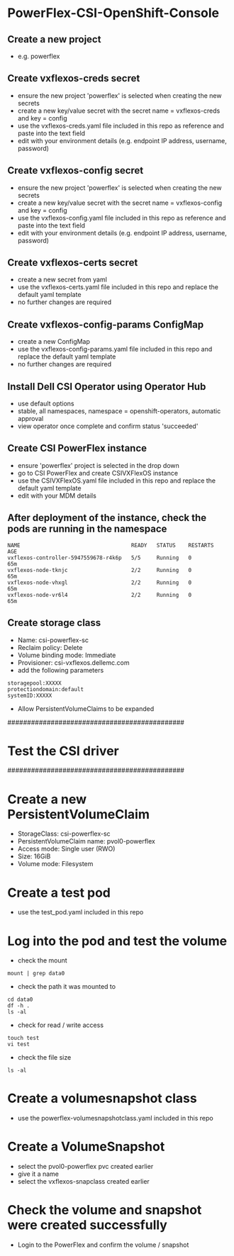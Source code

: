 # PowerFlex-CSI-OpenShift-Console

## Create a new project
- e.g. powerflex

## Create vxflexos-creds secret
- ensure the new project 'powerflex' is selected when creating the new secrets
- create a new key/value secret with the secret name = vxflexos-creds and key = config
- use the vxflexos-creds.yaml file included in this repo as reference and paste into the text field
- edit with your environment details (e.g. endpoint IP address, username, password)

## Create vxflexos-config secret
- ensure the new project 'powerflex' is selected when creating the new secrets
- create a new key/value secret with the secret name = vxflexos-config and key = config
- use the vxflexos-config.yaml file included in this repo as reference and paste into the text field
- edit with your environment details (e.g. endpoint IP address, username, password)

## Create vxflexos-certs secret
- create a new secret from yaml
- use the vxflexos-certs.yaml file included in this repo and replace the default yaml template
- no further changes are required

## Create vxflexos-config-params ConfigMap
- create a new ConfigMap
- use the vxflexos-config-params.yaml file included in this repo and replace the default yaml template
- no further changes are required

## Install Dell CSI Operator using Operator Hub
- use default options
- stable, all namespaces, namespace = openshift-operators, automatic approval
- view operator once complete and confirm status 'succeeded'

## Create CSI PowerFlex instance
- ensure 'powerflex' project is selected in the drop down
- go to CSI PowerFlex and create CSIVXFlexOS instance
- use the CSIVXFlexOS.yaml file included in this repo and replace the default yaml template
- edit with your MDM details

## After deployment of the instance, check the pods are running in the namespace
```
NAME                                   READY   STATUS    RESTARTS   AGE
vxflexos-controller-5947559678-r4k6p   5/5     Running   0          65m
vxflexos-node-tknjc                    2/2     Running   0          65m
vxflexos-node-vhxgl                    2/2     Running   0          65m
vxflexos-node-vr6l4                    2/2     Running   0          65m
```

## Create storage class
- Name: csi-powerflex-sc
- Reclaim policy: Delete
- Volume binding mode: Immediate
- Provisioner: csi-vxflexos.dellemc.com
- add the following parameters
```
storagepool:XXXXX
protectiondomain:default
systemID:XXXXX
```
- Allow PersistentVolumeClaims to be expanded

#############################################
# Test the CSI driver
#############################################

# Create a new PersistentVolumeClaim
- StorageClass: csi-powerflex-sc
- PersistentVolumeClaim name: pvol0-powerflex
- Access mode: Single user (RWO)
- Size: 16GiB
- Volume mode: Filesystem

# Create a test pod
- use the test_pod.yaml included in this repo

# Log into the pod and test the volume
- check the mount
```
mount | grep data0
```
- check the path it was mounted to
```
cd data0
df -h .
ls -al
```
- check for read / write access
```
touch test
vi test
```
- check the file size
```
ls -al
```

# Create a volumesnapshot class
- use the powerflex-volumesnapshotclass.yaml included in this repo

# Create a VolumeSnapshot
- select the pvol0-powerflex pvc created earlier
- give it a name
- select the vxflexos-snapclass created earlier

# Check the volume and snapshot were created successfully

- Login to the PowerFlex and confirm the volume / snapshot
